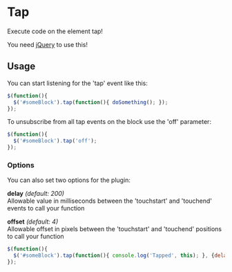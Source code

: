 Tap
===

Execute code on the element tap!

You need [jQuery](http://jquery.com/) to use this!

## Usage
You can start listening for the 'tap' event like this:
```javascript
$(function(){
  $('#someBlock').tap(function(){ doSomething(); });
});
```
To unsubscribe from all tap events on the block use the 'off' parameter:
```javascript
$(function(){
  $('#someBlock').tap('off');
});
```

### Options
You can also set two options for the plugin:

**delay** *(default: 200)*<br/>
Allowable value in milliseconds between the 'touchstart' and 'touchend' events to call your function

**offset** *(default: 4)*<br/>
Allowable offset in pixels between the 'touchstart' and 'touchend' positions to call your function
```javascript
$(function(){
  $('#someBlock').tap(function(){ console.log('Tapped', this); }, {delay: 1000, offset: 10});
});
```
